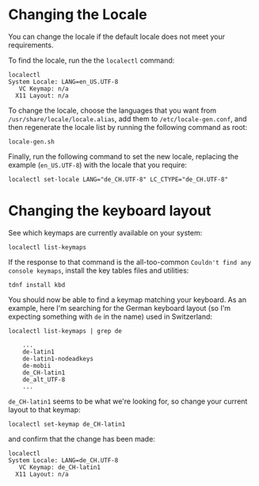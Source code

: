 # Changing the Locale 

You can change the locale if the default locale does not meet your requirements. 

To find the locale, run the the `localectl` command:  

    localectl
    System Locale: LANG=en_US.UTF-8
       VC Keymap: n/a
      X11 Layout: n/a

To change the locale, choose the languages that you want from `/usr/share/locale/locale.alias`, add them to `/etc/locale-gen.conf`, and then regenerate the locale list by running the following command as root: 

    locale-gen.sh

Finally, run the following command to set the new locale, replacing the example (`en_US.UTF-8`) with the locale that you require: 

    localectl set-locale LANG="de_CH.UTF-8" LC_CTYPE="de_CH.UTF-8"

# Changing the keyboard layout

See which keymaps are currently available on your system:

    localectl list-keymaps
    
If the response to that command is the all-too-common `Couldn't find any console keymaps`, install the key tables files and utilities:

    tdnf install kbd
    
You should now be able to find a keymap matching your keyboard. As an example, here I'm searching for the German keyboard layout (so I'm expecting something with `de` in the name) used in Switzerland:

    localectl list-keymaps | grep de
    
```console
    ...
    de-latin1
    de-latin1-nodeadkeys
    de-mobii
    de_CH-latin1
    de_alt_UTF-8
    ...
```

`de_CH-latin1` seems to be what we're looking for, so change your current layout to that keymap:

    localectl set-keymap de_CH-latin1
    
and confirm that the change has been made:

    localectl
    System Locale: LANG=de_CH.UTF-8
       VC Keymap: de_CH-latin1
      X11 Layout: n/a
